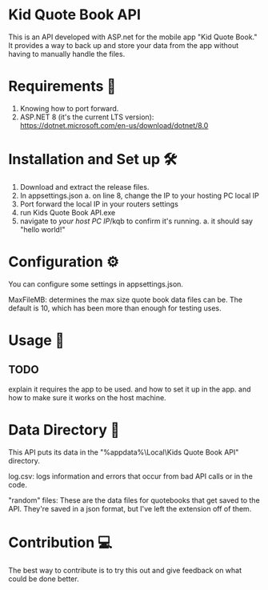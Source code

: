 # Kid Quote Book API
This is an API developed with ASP.net for the mobile app "Kid Quote Book." It provides a way to back up and store your data from the app without having to manually handle the files.

# Requirements 📝
1. Knowing how to port forward.
2. ASP.NET 8 (it's the current LTS version): https://dotnet.microsoft.com/en-us/download/dotnet/8.0

# Installation and Set up 🛠️
1. Download and extract the release files.
2. In appsettings.json
  a. on line 8, change the IP to your hosting PC local IP
3. Port forward the local IP in your routers settings
4. run Kids Quote Book API.exe
5. navigate to *your host PC IP*/kqb to confirm it's running.
  a. it should say "hello world!"

# Configuration ⚙️
You can configure some settings in appsettings.json.

MaxFileMB: determines the max size quote book data files can be. The default is 10, which has been more than enough for testing uses.

# Usage 👟
## TODO
explain it requires the app to be used. 
and how to set it up in the app.
and how to make sure it works on the host machine.

# Data Directory 📂
This API puts its data in the "%appdata%\Local\Kids Quote Book API" directory.

log.csv: logs information and errors that occur from bad API calls or in the code.

"random" files: These are the data files for quotebooks that get saved to the API. They're saved in a json format, but I've left the extension off of them.

# Contribution 💻
The best way to contribute is to try this out and give feedback on what could be done better.
